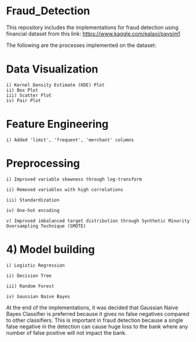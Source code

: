 # Fraud_Detection

This repository includes the implementations for fraud detection using financial dataset from this link: https://www.kaggle.com/ealaxi/paysim1

The following are the processes implemented on the dataset:
# Data Visualization
    i) Kernel Density Estimate (KDE) Plot
    ii) Box Plot
    iii) Scatter Plot
    iv) Pair Plot
    
# Feature Engineering
    i) Added 'limit', 'frequent', 'merchant' columns
    
# Preprocessing
    
    i) Improved variable skewness through log-transform
    
    ii) Removed variables with high correlations
    
    iii) Standardization
    
    iv) One-hot encoding
    
    v) Improved imbalanced target distribution through Synthetic Minority Oversampling Technique (SMOTE)

# 4) Model building
    
    i) Logistic Regression
    
    ii) Decision Tree
    
    iii) Random Forest
    
    iv) Gaussian Naive Bayes
    
At the end of the implementations, it was decided that Gaussian Naive Bayes Classifier is preferred because it gives no false negatives compared to other classifiers. This is important in fraud detection because a single false negative in the detection can cause huge loss to the bank where any number of false positive will not impact the bank.
    
